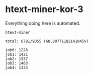 # htext-miner-kor-3

Everything doing here is automated.

```
htext-miner

total: 6781/9855 (68.80771182141045%)

job0: 1226
job1: 1421
job2: 1337
job3: 1463
job4: 1334
```